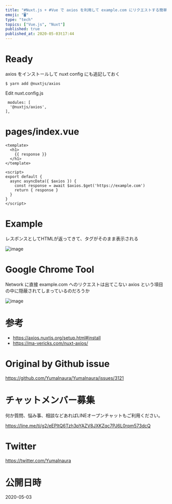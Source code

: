 ```yaml
---
title: "#Nuxt.js + #Vue で axios を利用して example.com にリクエストする簡単な例"
emoji: "🖥"
type: "tech"
topics: ["Vue.js", "Nuxt"]
published: true
published_at: 2020-05-03t17:44
---
```


# Ready

axios をインストールして nuxt config にも追記しておく

```
$ yarn add @nuxtjs/axios
```

Edit nuxt.config.js

```
 modules: [
  '@nuxtjs/axios',
],
```

# pages/index.vue

```vue
<template>
  <h1>
    {{ response }}
  </h1>
</template>

<script>
export default {
  async asyncData({ $axios }) {
    const response = await $axios.$get('https://example.com')
    return { response }
  }
}
</script>

```

# Example

レスポンスとしてHTMLが返ってきて、タグがそのまま表示される

![image](https://user-images.githubusercontent.com/13635059/80857983-45f43400-8c91-11ea-8d37-8e8e89298bcd.png)


# Google Chrome Tool

Network に直接 example.com へのリクエストは出てこない
axios という項目の中に隠蔽されてしまっているのだろうか

![image](https://user-images.githubusercontent.com/13635059/80857989-4f7d9c00-8c91-11ea-9978-7217beb321d8.png)


# 参考

- https://axios.nuxtjs.org/setup.html#install
- https://ma-vericks.com/nuxt-axios/



# Original by Github issue

https://github.com/YumaInaura/YumaInaura/issues/3121











<!-- Update From Qiita API -->

# チャットメンバー募集


何か質問、悩み事、相談などあればLINEオープンチャットもご利用ください。

https://line.me/ti/g2/eEPltQ6Tzh3pYAZV8JXKZqc7PJ6L0rpm573dcQ





# Twitter


https://twitter.com/YumaInaura


<!-- Update From Qiita API -->



# 公開日時

2020-05-03
